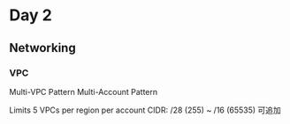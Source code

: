 # Day 2
## Networking
### VPC
Multi-VPC Pattern
Multi-Account Pattern

Limits
5 VPCs per region per account
CIDR: /28 (255) ~ /16 (65535)
可追加
<!--stackedit_data:
eyJoaXN0b3J5IjpbLTkxMjcwNjg2NiwxODM4NTE2NzQ1XX0=
-->